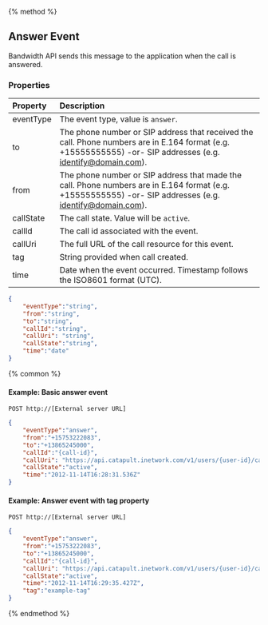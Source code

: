 {% method %}
## Answer Event
Bandwidth API sends this message to the application when the call is answered.

### Properties
| Property  | Description                                                                                                                                                  |
|:----------|:-------------------------------------------------------------------------------------------------------------------------------------------------------------|
| eventType | The event type, value is `answer`.                                                                                                                           |
| to        | The phone number or SIP address that received the call. Phone numbers are in E.164 format (e.g. +15555555555) -or- SIP addresses (e.g. identify@domain.com). |
| from      | The phone number or SIP address that made the call. Phone numbers are in E.164 format (e.g. +15555555555) -or- SIP addresses (e.g. identify@domain.com).     |
| callState | The call state. Value will be `active`.                                                                                                                      |
| callId    | The call id associated with the event.                                                                                                                       |
| callUri   | The full URL of the call resource for this event.                                                                                                            |
| tag       | String provided when call created.                                                                                                                           |
| time      | Date when the event occurred. Timestamp follows the ISO8601 format (UTC).                                                                                    |


```json
{
	"eventType":"string",
	"from":"string",
	"to":"string",
	"callId":"string",
	"callUri": "string",
	"callState":"string",
	"time":"date"
}
```

{% common %}

#### Example: Basic answer event

```
POST http://[External server URL]
```

```json
{
	"eventType":"answer",
	"from":"+15753222083",
	"to":"+13865245000",
	"callId":"{call-id}",
	"callUri": "https://api.catapult.inetwork.com/v1/users/{user-id}/calls/{call-id}",
	"callState":"active",
	"time":"2012-11-14T16:28:31.536Z"
}
```

#### Example: Answer event with tag property

```
POST http://[External server URL]
```
```json
{
	"eventType":"answer",
	"from":"+15753222083",
	"to":"+13865245000",
	"callId":"{call-id}",
	"callUri": "https://api.catapult.inetwork.com/v1/users/{user-id}/calls/{call-id}",
	"callState":"active",
	"time":"2012-11-14T16:29:35.427Z",
	"tag":"example-tag"
}
```
{% endmethod %}
